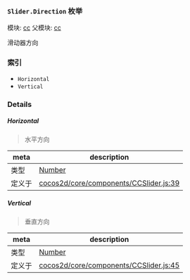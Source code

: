 ### `Slider.Direction` 枚举



模块: [cc](../modules/cc.md)
父模块: [cc](../modules/cc.md)


滑动器方向


### 索引
  - `Horizontal`
  - `Vertical`

### Details


##### Horizontal

> 水平方向

| meta | description |
|------|-------------|
| 类型 | <a href="https://developer.mozilla.org/en/JavaScript/Reference/Global_Objects/Number" class="crosslink external" target="_blank">Number</a> |
| 定义于 | [cocos2d/core/components/CCSlider.js:39](https://github.com/cocos-creator/engine/blob/94144e364133d0ac0b7b75fc548bfd85ef398b59/cocos2d/core/components/CCSlider.js#L39) |



##### Vertical

> 垂直方向

| meta | description |
|------|-------------|
| 类型 | <a href="https://developer.mozilla.org/en/JavaScript/Reference/Global_Objects/Number" class="crosslink external" target="_blank">Number</a> |
| 定义于 | [cocos2d/core/components/CCSlider.js:45](https://github.com/cocos-creator/engine/blob/94144e364133d0ac0b7b75fc548bfd85ef398b59/cocos2d/core/components/CCSlider.js#L45) |


